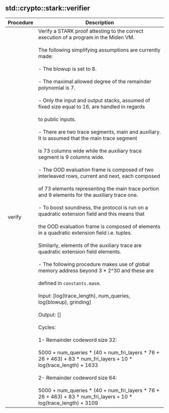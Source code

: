 
## std::crypto::stark::verifier
| Procedure | Description |
| ----------- | ------------- |
| verify | Verify a STARK proof attesting to the correct execution of a program in the Miden VM.<br /><br />The following simplifying assumptions are currently made:<br /><br />- The blowup is set to 8.<br /><br />- The maximal allowed degree of the remainder polynomial is 7.<br /><br />- Only the input and output stacks, assumed of fixed size equal to 16, are handled in regards<br /><br />to public inputs.<br /><br />- There are two trace segments, main and auxiliary. It is assumed that the main trace segment<br /><br />is 73 columns wide while the auxiliary trace segment is 9 columns wide.<br /><br />- The OOD evaluation frame is composed of two interleaved rows, current and next, each composed<br /><br />of 73 elements representing the main trace portion and 9 elements for the auxiliary trace one.<br /><br />- To boost soundness, the protocol is run on a quadratic extension field and this means that<br /><br />the OOD evaluation frame is composed of elements in a quadratic extension field i.e. tuples.<br /><br />Similarly, elements of the auxiliary trace are quadratic extension field elements.<br /><br />- The following procedure makes use of global memory address beyond 3 * 2^30 and these are<br /><br />defined in `constants.masm`.<br /><br />Input: [log(trace_length), num_queries, log(blowup), grinding]<br /><br />Output: []<br /><br />Cycles:<br /><br />1- Remainder codeword size 32:<br /><br />5000 + num_queries * (40 + num_fri_layers * 76 + 26 + 463) + 83 * num_fri_layers + 10 * log(trace_length) + 1633<br /><br />2- Remainder codeword size 64:<br /><br />5000 + num_queries * (40 + num_fri_layers * 76 + 26 + 463) + 83 * num_fri_layers + 10 * log(trace_length) + 3109 |
